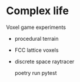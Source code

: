 Complex life
============

Voxel game experiments
 * procedural terrain
 * FCC lattice voxels
 * discrete space raytracer

    poetry run pytest
